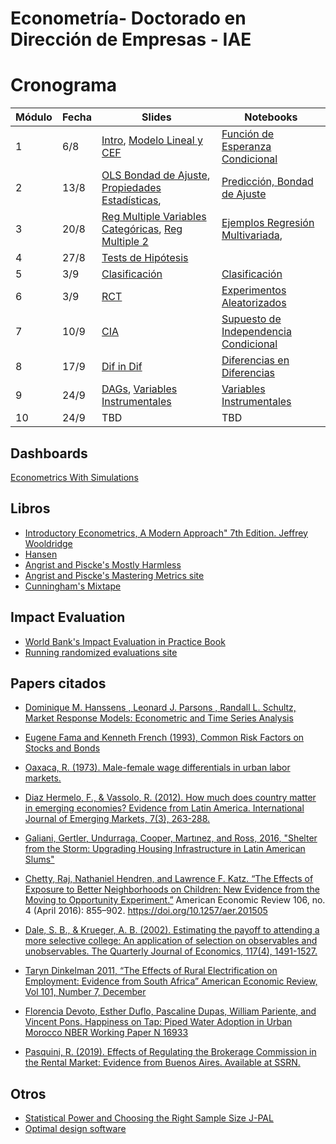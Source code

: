 # Econometría- Doctorado en Dirección de Empresas - IAE 


# Cronograma

| **Módulo** | **Fecha**   | **Slides** | **Notebooks** |
|---------|-------------|------------|---------------|
| 1   | 6/8        | [Intro](slides/intro/intro.pdf), [Modelo Lineal y CEF](slides/cef/cef.pdf) | [Función de Esperanza Condicional](https://github.com/rpasquini/econometria-iae/blob/main/CEF.ipynb) |
| 2   | 13/8        | [OLS Bondad de Ajuste](slides/regresion/regresion.pdf), [Propiedades Estadísticas](slides/regresion/regresion_propiedades_estadisticas.pdf), | [Predicción, Bondad de Ajuste](https://github.com/rpasquini/econometria-iae/blob/main/OLS_2_Ajuste_Propiedades_Test_de_Hip%C3%B3tesis.ipynb) |
| 3   | 20/8        | [Reg Multiple Variables Categóricas](slides/regresion_multiple/reg_categoricas_como_explicativas.pdf), [Reg Multiple 2](slides/regresion_multiple/reg_multiple.pdf)  | [Ejemplos Regresión Multivariada](https://github.com/rpasquini/econometria-iae/blob/main/Ejemplos_Regresion_Multiple.ipynb),|
| 4   | 27/8        | [Tests de Hipótesis](slides/regresion/test_hipotesis.pdf)  |  |
| 5   | 3/9        | [Clasificación](slides/clasificacion/clasificacion.pdf) |  [Clasificación](https://github.com/rpasquini/econometria-iae/blob/main/5_Modelos_de_Clasificacion.ipynb) |
| 6   |3/9      | [RCT](https://github.com/rpasquini/econometria-iae/blob/main/slides/dia%205%20sesgo%20selecci%C3%B3n%20y%20RCTs.pdf) | [Experimentos Aleatorizados](https://github.com/rpasquini/econometria-iae/blob/main/Experimentos_Aleatorizados.ipynb) |
| 7   | 10/9       | [CIA](https://github.com/rpasquini/econometria-iae/blob/main/slides/dia%206%20CIA.pdf) | [Supuesto de Independencia Condicional](https://github.com/rpasquini/econometria-iae/blob/main/CIA_y_Matching.ipynb) |
| 8   | 17/9       | [Dif in Dif](https://github.com/rpasquini/econometria-iae/blob/main/slides/dia%207%20DD.pdf) | [Diferencias en Diferencias](https://github.com/rpasquini/econometria-iae/blob/main/Diferencias_en_Diferencias.ipynb) |
| 9   | 24/9       | [DAGs](https://github.com/rpasquini/econometria-iae/blob/main/slides/dia%208.pdf), [Variables Instrumentales](https://github.com/rpasquini/econometria-iae/blob/main/slides/dia%208%20IVs.pdf) | [Variables Instrumentales](https://github.com/rpasquini/econometria-iae/blob/main/Instrumental_Variables.ipynb) |
| 10   | 24/9       | TBD| TBD |

## Dashboards

[Econometrics With Simulations](https://simuecon.com/es/econometrics_book_toc.html)


## Libros

* [Introductory Econometrics, A Modern Approach" 7th Edition. Jeffrey Wooldridge](https://www.amazon.com/Introductory-Econometrics-Modern-Approach-MindTap/dp/1337558869/)
* [Hansen](https://press.princeton.edu/books/hardcover/9780691235899/econometrics)
* [Angrist and Piscke's Mostly Harmless](https://www.researchgate.net/publication/51992844_Mostly_Harmless_Econometrics_An_Empiricist's_Companion)
* [Angrist and Piscke's Mastering Metrics site](https://www.masteringmetrics.com/)
* [Cunningham's Mixtape](https://www.amazon.com/-/es/Causal-Inference-Mixtape-Scott-Cunningham/dp/0300251688)


## Impact Evaluation
* [World Bank's Impact Evaluation in Practice Book](https://www.worldbank.org/en/programs/sief-trust-fund/publication/impact-evaluation-in-practice)
* [Running randomized evaluations site](http://runningres.com/)

## Papers citados
* [Dominique M. Hanssens , Leonard J. Parsons , Randall L. Schultz,  Market Response Models: Econometric and Time Series Analysis](https://link.springer.com/book/10.1007/978-94-009-1073-7)

* [Eugene Fama and Kenneth French (1993), Common Risk Factors on Stocks and Bonds](https://www.bauer.uh.edu/rsusmel/phd/Fama-French_JFE93.pdf)

*  [Oaxaca, R. (1973). Male-female wage differentials in urban labor markets.](https://inequality.stanford.edu/sites/default/files/media/_media/pdf/Classic_Media/Oaxaca_1973_Discrimination%20and%20Prejudice.pdf)

* [Diaz Hermelo, F., & Vassolo, R. (2012). How much does country matter in emerging economies? Evidence from Latin America. International Journal of Emerging Markets, 7(3), 263-288.](https://ri.conicet.gov.ar/bitstream/handle/11336/195165/CONICET_Digital_Nro.31627f45-3077-4a1d-8595-24603bc780b8_B.pdf?sequence=2&isAllowed=y)

* [Galiani, Gertler, Undurraga, Cooper, Martınez, and Ross, 2016, "Shelter from the Storm: Upgrading Housing Infrastructure in Latin American Slums"](https://wagner.nyu.edu/files/doctoral/ShelterFromTheStorm_(forthcoming%20JUEC).pdf)
* [Chetty, Raj, Nathaniel Hendren, and Lawrence F. Katz. “The Effects of Exposure to Better Neighborhoods on Children: New Evidence from the Moving to Opportunity Experiment.”](https://www.nber.org/system/files/working_papers/w21156/w21156.pdf) American Economic Review 106, no. 4 (April 2016): 855–902. https://doi.org/10.1257/aer.201505
* [Dale, S. B., & Krueger, A. B. (2002). Estimating the payoff to attending a more selective college: An application of selection on observables and unobservables. The Quarterly Journal of Economics, 117(4), 1491-1527.](https://cdn.theatlantic.com/static/mt/assets/business/dalekrueger_More_Selective_College.pdf)
* [Taryn Dinkelman 2011, “The Effects of Rural Electrification on Employment: Evidence from South Africa” American Economic Review, Vol 101, Number 7, December](https://www.energia.org/cm2/wp-content/uploads/2015/09/dinkelman_electricity_0810.pdf)
* [Florencia Devoto, Esther Duflo, Pascaline Dupas, William Pariente, and Vincent Pons. Happiness on Tap: Piped Water Adoption in Urban Morocco NBER Working Paper N 16933](https://web.stanford.edu/~pdupas/MoroccoWaterConnections.pdf)
* [Pasquini, R. (2019). Effects of Regulating the Brokerage Commission in the Rental Market: Evidence from Buenos Aires. Available at SSRN.](https://papers.ssrn.com/sol3/papers.cfm?abstract_id=3491321)

## Otros
* [Statistical Power and Choosing the Right Sample Size J-PAL](https://www.povertyactionlab.org/sites/default/files/research-resources/L5ChoosingTheRightSampleSize.pdf)
* [Optimal design software](https://sites.google.com/site/optimaldesignsoftware/home)
